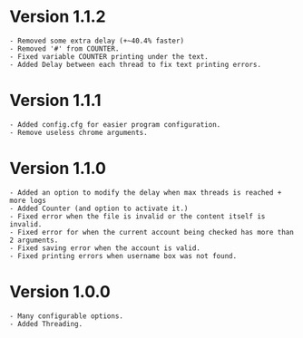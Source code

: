 # Version 1.1.2
    - Removed some extra delay (+~40.4% faster)
    - Removed '#' from COUNTER.
    - Fixed variable COUNTER printing under the text.
    - Added Delay between each thread to fix text printing errors.

# Version 1.1.1
    - Added config.cfg for easier program configuration.
    - Remove useless chrome arguments.
    
# Version 1.1.0
    - Added an option to modify the delay when max threads is reached + more logs
    - Added Counter (and option to activate it.)
    - Fixed error when the file is invalid or the content itself is invalid.
    - Fixed error for when the current account being checked has more than 2 arguments.
    - Fixed saving error when the account is valid.
    - Fixed printing errors when username box was not found.
    
# Version 1.0.0
    - Many configurable options.
    - Added Threading.
